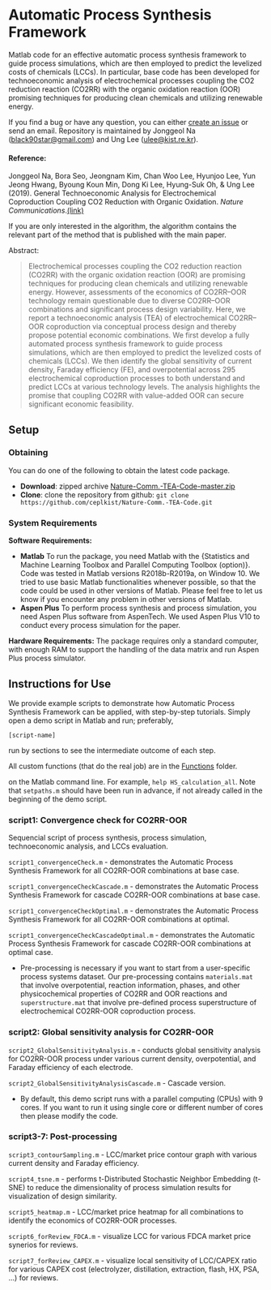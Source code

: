 
Automatic Process Synthesis Framework 
============

Matlab code for an effective automatic process synthesis framework to guide process simulations, which are then employed to predict the levelized costs of chemicals (LCCs). In particular, base code has been developed for technoeconomic analysis of electrochemical processes coupling the CO2 reduction reaction (CO2RR) with the organic oxidation reaction (OOR) promising techniques for producing clean chemicals and utilizing renewable energy. 

If you find a bug or have any question, you can either [create an issue](https://github.com/ceplkist/Nature-Comm.-TEA-Code/issues/new) or send an email. Repository is maintained by Jonggeol Na (black90star@gmail.com) and Ung Lee (ulee@kist.re.kr). 


#### Reference:
Jonggeol Na, Bora Seo, Jeongnam Kim, Chan Woo Lee, Hyunjoo Lee, Yun Jeong Hwang, Byoung Koun Min, Dong Ki Lee, Hyung-Suk Oh, & Ung Lee (2019). General Technoeconomic Analysis for Electrochemical Coproduction Coupling CO2
Reduction with Organic Oxidation. _Nature Communications_.[(link)](https://doi.org/)

If you are only interested in the algorithm, the algorithm contains the relevant part of the method that is published with the main paper.

Abstract:  
> Electrochemical processes coupling the CO2 reduction reaction (CO2RR) with the organic oxidation reaction (OOR) are promising techniques for producing clean chemicals and utilizing renewable energy. However, assessments of the economics of CO2RR–OOR technology remain questionable due to diverse CO2RR–OOR combinations and significant process design variability. Here, we report a technoeconomic analysis (TEA) of electrochemical CO2RR–OOR coproduction via conceptual process design and thereby propose potential economic combinations. We first develop a fully automated process synthesis framework to guide process simulations, which are then employed to predict the levelized costs of chemicals (LCCs). We then identify the global sensitivity of current density, Faraday efficiency (FE), and overpotential across 295 electrochemical coproduction processes to both understand and predict LCCs at various technology levels. The analysis highlights the promise that coupling CO2RR with value-added OOR can secure significant economic feasibility.



## Setup

### Obtaining

You can do one of the following to obtain the latest code package.

* **Download**:   zipped archive  [Nature-Comm.-TEA-Code-master.zip](https://github.com/ceplkist/Nature-Comm.-TEA-Code/archive/master.zip)
* **Clone**: clone the repository from github: ```git clone https://github.com/ceplkist/Nature-Comm.-TEA-Code.git```

### System Requirements

**Software Requirements:**
* **Matlab** To run the package, you need Matlab with the {Statistics and Machine Learning Toolbox and Parallel Computing Toolbox (option)}. Code was tested in Matlab versions R2018b-R2019a, on Window 10. We tried to use basic Matlab functionalities whenever possible, so that the code could be used in other versions of Matlab. Please feel free to let us know if you encounter any problem in other versions of Matlab.
* **Aspen Plus** To perform process synthesis and process simulation, you need Aspen Plus software from AspenTech. We used Aspen Plus V10 to conduct every process simulation for the paper.

**Hardware Requirements:**
The package requires only a standard computer, with enough RAM to support the handling of the data matrix and run Aspen Plus process simulator.


## Instructions for Use

We provide example scripts to demonstrate how Automatic Process Synthesis Framework can be applied, with step-by-step tutorials.
Simply open a demo script in Matlab and run; preferably,

```
[script-name]
```

run by sections to see the intermediate outcome of each step.

All custom functions (that do the real job) are in the [Functions](Functions) folder.


on the Matlab command line. For example, `help HS_calculation_all`. Note that `setpaths.m` should have been run in advance, if not already called in the beginning of the demo script.


### script1: Convergence check for CO2RR-OOR
Sequencial script of process synthesis, process simulation, technoeconomic analysis, and LCCs evaluation.

`script1_convergenceCheck.m` - demonstrates the Automatic Process Synthesis Framework for all CO2RR-OOR combinations at base case.

`script1_convergenceCheckCascade.m` - demonstrates the Automatic Process Synthesis Framework for cascade CO2RR-OOR combinations at base case.

`script1_convergenceCheckOptimal.m` - demonstrates the Automatic Process Synthesis Framework for all CO2RR-OOR combinations at optimal.

`script1_convergenceCheckCascadeOptimal.m` - demonstrates the Automatic Process Synthesis Framework for cascade CO2RR-OOR combinations at optimal case.

- Pre-processing is necessary if you want to start from a user-specific process systems dataset.
Our pre-processing contains `materials.mat` that involve overpotential, reaction information, phases, and other physicochemical properties of CO2RR and OOR reactions and `superstructure.mat` that involve pre-defined process superstructure of electrochemical CO2RR-OOR coproduction process.

### script2: Global sensitivity analysis for CO2RR-OOR

`script2_GlobalSensitivityAnalysis.m` - conducts global sensitivity analysis for CO2RR-OOR process under various current density, overpotential, and Faraday efficiency of each electrode.

`script2_GlobalSensitivityAnalysisCascade.m` - Cascade version.

- By default, this demo script runs with a parallel computing (CPUs) with 9 cores. If you want to run it using single core or different number of cores then please modify the code.

### script3-7: Post-processing

`script3_contourSampling.m` - LCC/market price contour graph with various current density and Faraday efficiency.

`script4_tsne.m` - performs t-Distributed Stochastic Neighbor Embedding (t-SNE) to reduce the dimensionality of process simulation results for visualization of design similarity.

`script5_heatmap.m` - LCC/market price heatmap for all combinations to identify the economics of CO2RR-OOR processes.

`script6_forReview_FDCA.m` - visualize LCC for various FDCA market price synerios for reviews.

`script7_forReview_CAPEX.m` - visualize local sensitivity of LCC/CAPEX ratio for various CAPEX cost (electrolyzer, distillation, extraction, flash, HX, PSA, ...) for reviews.

